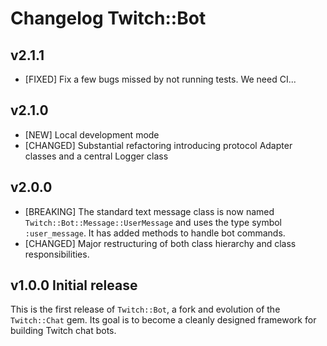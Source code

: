 # Changelog Twitch::Bot

## v2.1.1

* [FIXED] Fix a few bugs missed by not running tests. We need CI...

## v2.1.0

* [NEW] Local development mode
* [CHANGED] Substantial refactoring introducing protocol Adapter classes and a central Logger class

## v2.0.0

* [BREAKING] The standard text message class is now named
`Twitch::Bot::Message::UserMessage` and uses the type symbol `:user_message`. It has added methods to handle bot commands.
* [CHANGED] Major restructuring of both class hierarchy and class responsibilities.

## v1.0.0 Initial release

This is the first release of `Twitch::Bot`, a fork and evolution of the `Twitch::Chat` gem. Its goal is to become a cleanly designed framework for building Twitch chat bots.
